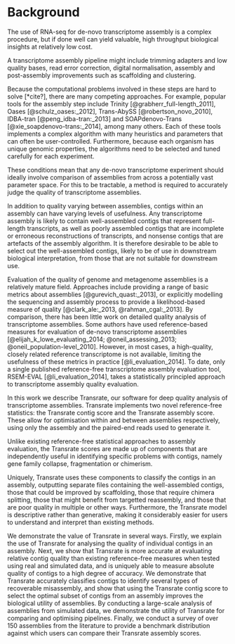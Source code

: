 # Background

The use of RNA-seq for de-novo transcriptome assembly is a complex procedure, but if done well can yield valuable, high throughput biological insights at relatively low cost.

A transcriptome assembly pipeline might include trimming adapters and low quality bases, read error correction, digital normalisation, assembly and post-assembly improvements such as scaffolding and clustering.

Because the computational problems involved in these steps are hard to solve [*cite?], there are many competing approaches. For example, popular tools for the assembly step include Trinity [@grabherr_full-length_2011], Oases [@schulz_oases:_2012], Trans-AbySS [@robertson_novo_2010], IDBA-tran [@peng_idba-tran:_2013] and SOAPdenovo-Trans [@xie_soapdenovo-trans:_2014], among many others. Each of these tools implements a complex algorithm with many heuristics and parameters that can often be user-controlled. Furthermore, because each organism has unique genomic properties, the algorithms need to be selected and tuned carefully for each experiment.

These conditions mean that any de-novo transcriptome experiment should ideally involve comparison of assemblies from across a potentially vast parameter space. For this to be tractable, a method is required to accurately judge the quality of transcriptome assemblies.

In addition to quality varying between assemblies, contigs within an assembly can have varying levels of usefulness. Any transcriptome assembly is likely to contain well-assembled contigs that represent full-length transcripts, as well as poorly assembled contigs that are incomplete or erroneous reconstructions of transcripts, and nonsense contigs that are artefacts of the assembly algorithm. It is therefore desirable to be able to select out the well-assembled contigs, likely to be of use in downstream biological interpretation, from those that are not suitable for downstream use.

Evaluation of the quality of genome and metagenome assemblies is a relatively mature field. Approaches include providing a range of basic metrics about assemblies [@gurevich_quast:_2013], or explicitly modelling the sequencing and assembly process to provide a likelihood-based measure of quality [@clark_ale:_2013, @rahman_cgal:_2013]. By comparison, there has been little work on detailed quality analysis of transcriptome assemblies. Some authors have used reference-based measures for evaluation of de-novo transcriptome assemblies [@elijah_k_lowe_evaluating_2014; @oneil_assessing_2013; @oneil_population-level_2010]. However, in most cases, a high-quality, closely related reference transcriptome is not available, limiting the usefulness of these metrics in practice [@li_evaluation_2014]. To date, only a single published reference-free transcriptome assembly evaluation tool, RSEM-EVAL [@li_evaluation_2014], takes a statistically principled approach to transcriptome assembly quality evaluation.

In this work we describe Transrate, our software for deep quality analysis of transcriptome assemblies. Transrate implements two novel reference-free statistics: the Transrate contig score and the Transrate assembly score. These allow for optimisation within and between assemblies respectively, using only the assembly and the paired-end reads used to generate it.

Unlike existing reference-free statistical approaches to assembly evaluation, the Transrate scores are made up of components that are independently useful in identifying specific problems with contigs, namely gene family collapse, fragmentation or chimerism.

Uniquely, Transrate uses these components to classify the contigs in an assembly, outputting separate files containing the well-assembled contigs, those that could be improved by scaffolding, those that require chimera splitting, those that might benefit from targetted reassembly, and those that are poor quality in multiple or other ways. Furthermore, the Transrate model is descriptive rather than generative, making it considerably easier for users to understand and interpret than existing methods.

We demonstrate the value of Transrate in several ways. Firstly, we explain the use of Transrate for analysing the quality of individual contigs in an assembly. Next, we show that Transrate is more accurate at evaluating relative contig quality than existing reference-free measures when tested using real and simulated data, and is uniquely able to measure absolute quality of contigs to a high degree of accuracy. We demonstrate that Transrate accurately classifies contigs to identify several types of recoverable misassembly, and show that using the Transrate contig score to select the optimal subset of contigs from an assembly improves the biological utility of assemblies. By conducting a large-scale analysis of assemblies from simulated data, we demonstrate the utility of Transrate for comparing and optimising pipelines. Finally, we conduct a survey of over 150 assemblies from the literature to provide a benchmark distribution against which users can compare their Transrate assembly scores.
